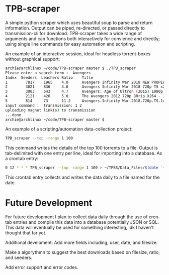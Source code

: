 # TPB-scraper
A simple python scraper which uses beautiful soup to parse and return information. Output can be piped, re-directed, or passed directly to transmission-cli for download. TPB-scraper takes a wide range of arguments and can functions both interactively for convience and directly; using single line commands for easy automation and scripting.

An example of an interactive session, ideal for headless torrent-boxes without graphical support:
```bash
archie@archlinux ~/code/TPB-scraper master $ ./TPB_scraper
Please enter a search term :  Avengers
Index  Seeders  Leachers Ratio    Title
1        7817    1965    4.0      Avengers Infinity War 2018 NEW PROPER 720p HD-CAM X264 HQ-CPG
2        3021    836     3.6      Avengers Infinity War 2018 720p TS x264 AAC TiTAN
3        3003    643     4.7      Avengers: Age of Ultron (2015) 1080p BrRip x264 - YIFY
4        2121    426     5.0      The Avengers 2012 720p BRrip X264 - 1GB - YIFY
5        814     73      11.2     Avengers.Infinity War.2018.720p.TS.1xBet
input command :  transmission: 1 2
uploading magnet link(s) to transmission
...done
archie@archlinux ~/code/TPB-scraper master $
```

An example of a scripting/automation data-collection project: 
```bash
TPB_scraper --top -range 1 100
```
This command writes the details of the top 100 torrents to a file. Output is tab-delimited with one entry per line, ideal for importing into a database.
As a crontab entry:
```bash
0 12 * * * TPB_scraper --top -range 1 100 > ~/TPBS/Data_Files/$(date '+%Y-%m-%d')
```
This crontab entry collects and writes the data daily to a file named for the date.

# Future Development
For future development I plan to collect data daily through the use of cron-tab entries and compile this data into a database potentially JSON or SQL. This data will eventually be used for something interesting, idk I haven't thought that far yet.

Additional develoment:
Add more fields including; user, date, and filesize.

Make a algorythmn to suggest the best downloads based on filesize, ratio, and seeders.

Add error support and error codes.


